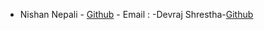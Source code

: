 <!--
    Dear Contributors,

    We value your contributions and would like to acknowledge your work. To do this, we ask that you add your details in the following format:

    Your Name  - [Github](your_github_profile_link) - Email : youremail@domain.com

    Please replace `Your Name` with your actual name, `Your_Github_Profile_Link` with the link to your GitHub profile, and `YourEmail@domain.com` with your actual email address. This will help us maintain a record of our wonderful team of contributors.

    Thank you for your cooperation and contributions!

    Best,
    Nawaraj karki
 -->

- Nishan Nepali - [Github](https://github.com/NishanNepali) - Email :
  -Devraj Shrestha-[Github](https://github.com/Debaraj-stha)
